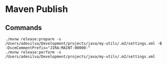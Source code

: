 # Maven Publish

## Commands

```shell
./mvnw release:prepare -s /Users/adesilva/Development/projects/java/my-utils/.m2/settings.xml -B -DscmCommentPrefix="JIRA:MAINT-00000:"
./mvnw release:perform -s /Users/adesilva/Development/projects/java/my-utils/.m2/settings.xml
```

